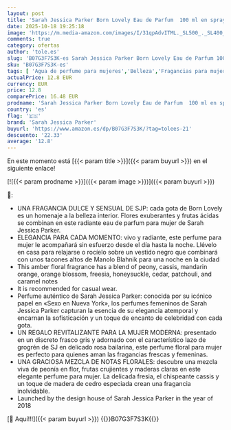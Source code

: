 ```yaml
---
layout: post
title: 'Sarah Jessica Parker Born Lovely Eau de Parfum  100 ml en spray  perfume floral fragancia para mujer  eau de parfum para mujer para llevar: original SJP'
date: 2025-10-18 19:25:18
image: 'https://m.media-amazon.com/images/I/31qpAdvITML._SL500_._SL400_.jpg'
comments: true
category: ofertas
author: 'tole.es'
slug: 'B07G3F7S3K-es Sarah Jessica Parker Born Lovely Eau de Parfum 100 ml en...'
sku: 'B07G3F7S3K-es'
tags: [ 'Agua de perfume para mujeres','Belleza','Fragancias para mujeres','Perfumes y fragancias','de','eau','parfum','sarah jessica parker','🇪🇸', ]
actualPrice: 12.8 EUR
currency: EUR
price: 12.8
comparePrice: 16.48 EUR
prodname: 'Sarah Jessica Parker Born Lovely Eau de Parfum  100 ml en spray  perfume floral fragancia para mujer  eau de parfum para mujer para llevar: original SJP'
country: 'es'
flag: '🇪🇸'
brand: 'Sarah Jessica Parker'
buyurl: 'https://www.amazon.es/dp/B07G3F7S3K/?tag=tolees-21'
descuento: '22.33'
average: '12.8'
---
```


En este momento está [{{< param title >}}]({{< param buyurl >}}) en el siguiente enlace!

[![{{< param prodname >}}]({{< param image >}})]({{< param buyurl >}})

🔎:

- UNA FRAGANCIA DULCE Y SENSUAL DE SJP: cada gota de Born Lovely es un homenaje a la belleza interior. Flores exuberantes y frutas ácidas se combinan en este radiante eau de parfum para mujer de Sarah Jessica Parker.
- ELEGANCIA PARA CADA MOMENTO: vivo y radiante, este perfume para mujer le acompañará sin esfuerzo desde el día hasta la noche. Llévelo en casa para relajarse o rocíelo sobre un vestido negro que combinará con unos tacones altos de Manolo Blahnik para una noche en la ciudad
- This amber floral fragrance has a blend of peony, cassis, mandarin orange, orange blossom, freesia, honeysuckle, cedar, patchouli, and caramel notes
- It is recommended for casual wear.
- Perfume auténtico de Sarah Jessica Parker: conocida por su icónico papel en «Sexo en Nueva York», los perfumes femeninos de Sarah Jessica Parker capturan la esencia de su elegancia atemporal y encarnan la sofisticación y un toque de encanto de celebridad con cada gota.
- UN REGALO REVITALIZANTE PARA LA MUJER MODERNA: presentado en un discreto frasco gris y adornado con el característico lazo de grogrén de SJ en delicado rosa bailarina, este perfume floral para mujer es perfecto para quienes aman las fragancias frescas y femeninas.
- UNA GRACIOSA MEZCLA DE NOTAS FLORALES: descubre una mezcla viva de peonía en flor, frutas crujientes y maderas claras en este elegante perfume para mujer. La delicada fresia, el chispeante cassis y un toque de madera de cedro especiada crean una fragancia inolvidable.
- Launched by the design house of Sarah Jessica Parker in the year of 2018

[🛒 Aquí!!!]({{< param buyurl >}})
{{<world>}}B07G3F7S3K{{</world>}}
